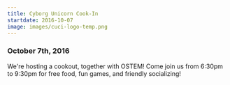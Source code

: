 ```yaml
---
title: Cyborg Unicorn Cook-In
startdate: 2016-10-07
image: images/cuci-logo-temp.png
---
```


### October 7th, 2016

We're hosting a cookout, together with OSTEM! Come join us from 6:30pm to 9:30pm
for free food, fun games, and friendly socializing!

